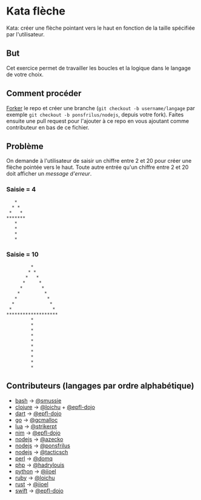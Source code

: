 # Kata flèche
Kata: créer une flèche pointant vers le haut en fonction de la taille spécifiée par l'utilisateur.

## But
Cet exercice permet de travailler les boucles et la logique dans le langage de votre choix.

## Comment procéder
[Forker](https://github.com/epfl-dojo/kata-fleche/#fork-destination-box) le repo et créer une branche (`git checkout -b username/langage` par exemple `git checkout -b ponsfrilus/nodejs`, depuis votre fork). Faites ensuite une pull request pour l'ajouter à ce repo en vous ajoutant comme contributeur en bas de ce fichier.

## Problème
On demande à l'utilisateur de saisir un chiffre entre 2 et 20 pour créer une flèche pointée vers le haut. Toute autre entrée qu'un chiffre entre 2 et 20 doit afficher un *message d'erreur*.

### Saisie = 4
```
   *   
  * *  
 *   *
*******
   *   
   *   
   *   
   *   
```

### Saisie = 10
```
         *         
        * *        
       *   *       
      *     *      
     *       *     
    *         *    
   *           *   
  *             *  
 *               *
*******************
         *         
         *         
         *         
         *         
         *         
         *         
         *         
         *         
         *         
         *         
```

## Contributeurs (langages par ordre alphabétique)
  * [bash](./arrow.sh) → [@smussie](https://github.com/smussie)
  * [clojure](./arrow.clj) → [@loichu](https://github.com/loichu) + [@epfl-dojo](https://github.com/epfl-dojo)
  * [dart](./arrow.dart) → [@epfl-dojo](https://github.com/epfl-dojo)
  * [go](./arrow.go) → [@gcmalloc](https://github.com/gcmalloc)
  * [lua](./arrow.lua) → [@strikerpt](https://github.com/strikerpt)
  * [nim](./arrow.nim) → [@epfl-dojo](https://github.com/epfl-dojo)
  * [nodejs](./arrow3.js) → [@azecko](https://github.com/azecko)
  * [nodejs](./arrow.js) → [@ponsfrilus](https://github.com/ponsfrilus)
  * [nodejs](./arrow2.js) → [@tacticsch](https://github.com/tacticsch)
  * [perl](./arrow.pl) → [@domq](https://github.com/domq)
  * [php](./arrow.php) → [@hadrylouis](https://github.com/hadrylouis)
  * [python](./arrow.py) → [@iioel](https://github.com/iioel)
  * [ruby](./arrow.rb) → [@loichu](https://github.com/loichu)
  * [rust](./arrow.rs) → [@iioel](https://github.com/iioel)
  * [swift](./arrow.swift) → [@epfl-dojo](https://github.com/epfl-dojo)

